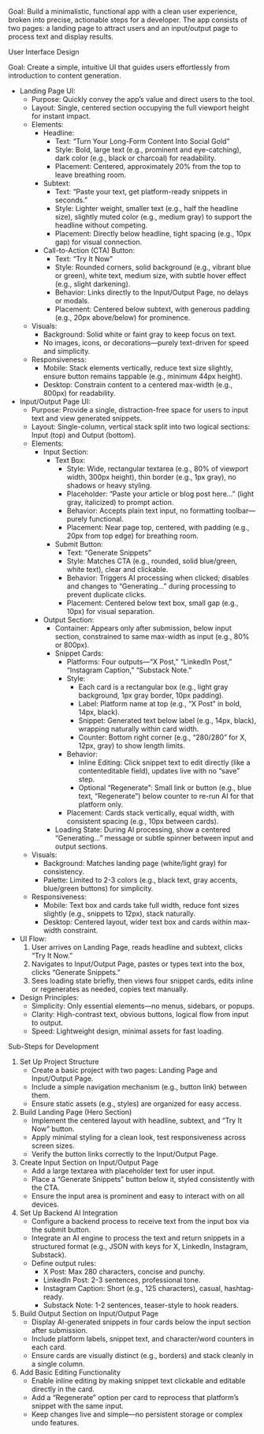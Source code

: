 Goal: Build a minimalistic, functional app with a clean user experience, broken into precise, actionable steps for a developer. The app consists of two pages: a landing page to attract users and an input/output page to process text and display results.

User Interface Design

Goal: Create a simple, intuitive UI that guides users effortlessly from introduction to content generation.

- Landing Page UI:
    - Purpose: Quickly convey the app’s value and direct users to the tool.
    - Layout: Single, centered section occupying the full viewport height for instant impact.
    - Elements:
        - Headline:
            - Text: “Turn Your Long-Form Content Into Social Gold”
            - Style: Bold, large text (e.g., prominent and eye-catching), dark color (e.g., black or charcoal) for readability.
            - Placement: Centered, approximately 20% from the top to leave breathing room.
        - Subtext:
            - Text: “Paste your text, get platform-ready snippets in seconds.”
            - Style: Lighter weight, smaller text (e.g., half the headline size), slightly muted color (e.g., medium gray) to support the headline without competing.
            - Placement: Directly below headline, tight spacing (e.g., 10px gap) for visual connection.
        - Call-to-Action (CTA) Button:
            - Text: “Try It Now”
            - Style: Rounded corners, solid background (e.g., vibrant blue or green), white text, medium size, with subtle hover effect (e.g., slight darkening).
            - Behavior: Links directly to the Input/Output Page, no delays or modals.
            - Placement: Centered below subtext, with generous padding (e.g., 20px above/below) for prominence.
    - Visuals:
        - Background: Solid white or faint gray to keep focus on text.
        - No images, icons, or decorations—purely text-driven for speed and simplicity.
    - Responsiveness:
        - Mobile: Stack elements vertically, reduce text size slightly, ensure button remains tappable (e.g., minimum 44px height).
        - Desktop: Constrain content to a centered max-width (e.g., 800px) for readability.
- Input/Output Page UI:
    - Purpose: Provide a single, distraction-free space for users to input text and view generated snippets.
    - Layout: Single-column, vertical stack split into two logical sections: Input (top) and Output (bottom).
    - Elements:
        - Input Section:
            - Text Box:
                - Style: Wide, rectangular textarea (e.g., 80% of viewport width, 300px height), thin border (e.g., 1px gray), no shadows or heavy styling.
                - Placeholder: “Paste your article or blog post here…” (light gray, italicized) to prompt action.
                - Behavior: Accepts plain text input, no formatting toolbar—purely functional.
                - Placement: Near page top, centered, with padding (e.g., 20px from top edge) for breathing room.
            - Submit Button:
                - Text: “Generate Snippets”
                - Style: Matches CTA (e.g., rounded, solid blue/green, white text), clear and clickable.
                - Behavior: Triggers AI processing when clicked; disables and changes to “Generating…” during processing to prevent duplicate clicks.
                - Placement: Centered below text box, small gap (e.g., 10px) for visual separation.
        - Output Section:
            - Container: Appears only after submission, below input section, constrained to same max-width as input (e.g., 80% or 800px).
            - Snippet Cards:
                - Platforms: Four outputs—“X Post,” “LinkedIn Post,” “Instagram Caption,” “Substack Note.”
                - Style:
                    - Each card is a rectangular box (e.g., light gray background, 1px gray border, 10px padding).
                    - Label: Platform name at top (e.g., “X Post” in bold, 14px, black).
                    - Snippet: Generated text below label (e.g., 14px, black), wrapping naturally within card width.
                    - Counter: Bottom right corner (e.g., “280/280” for X, 12px, gray) to show length limits.
                - Behavior:
                    - Inline Editing: Click snippet text to edit directly (like a contenteditable field), updates live with no “save” step.
                    - Optional “Regenerate”: Small link or button (e.g., blue text, “Regenerate”) below counter to re-run AI for that platform only.
                - Placement: Cards stack vertically, equal width, with consistent spacing (e.g., 10px between cards).
            - Loading State: During AI processing, show a centered “Generating…” message or subtle spinner between input and output sections.
    - Visuals:
        - Background: Matches landing page (white/light gray) for consistency.
        - Palette: Limited to 2-3 colors (e.g., black text, gray accents, blue/green buttons) for simplicity.
    - Responsiveness:
        - Mobile: Text box and cards take full width, reduce font sizes slightly (e.g., snippets to 12px), stack naturally.
        - Desktop: Centered layout, wider text box and cards within max-width constraint.
- UI Flow:
    1. User arrives on Landing Page, reads headline and subtext, clicks “Try It Now.”
    2. Navigates to Input/Output Page, pastes or types text into the box, clicks “Generate Snippets.”
    3. Sees loading state briefly, then views four snippet cards, edits inline or regenerates as needed, copies text manually.
- Design Principles:
    - Simplicity: Only essential elements—no menus, sidebars, or popups.
    - Clarity: High-contrast text, obvious buttons, logical flow from input to output.
    - Speed: Lightweight design, minimal assets for fast loading.

Sub-Steps for Development

1. Set Up Project Structure
    - Create a basic project with two pages: Landing Page and Input/Output Page.
    - Include a simple navigation mechanism (e.g., button link) between them.
    - Ensure static assets (e.g., styles) are organized for easy access.
2. Build Landing Page (Hero Section)
    - Implement the centered layout with headline, subtext, and “Try It Now” button.
    - Apply minimal styling for a clean look, test responsiveness across screen sizes.
    - Verify the button links correctly to the Input/Output Page.
3. Create Input Section on Input/Output Page
    - Add a large textarea with placeholder text for user input.
    - Place a “Generate Snippets” button below it, styled consistently with the CTA.
    - Ensure the input area is prominent and easy to interact with on all devices.
4. Set Up Backend AI Integration
    - Configure a backend process to receive text from the input box via the submit button.
    - Integrate an AI engine to process the text and return snippets in a structured format (e.g., JSON with keys for X, LinkedIn, Instagram, Substack).
    - Define output rules:
        - X Post: Max 280 characters, concise and punchy.
        - LinkedIn Post: 2-3 sentences, professional tone.
        - Instagram Caption: Short (e.g., 125 characters), casual, hashtag-ready.
        - Substack Note: 1-2 sentences, teaser-style to hook readers.
5. Build Output Section on Input/Output Page
    - Display AI-generated snippets in four cards below the input section after submission.
    - Include platform labels, snippet text, and character/word counters in each card.
    - Ensure cards are visually distinct (e.g., borders) and stack cleanly in a single column.
6. Add Basic Editing Functionality
    - Enable inline editing by making snippet text clickable and editable directly in the card.
    - Add a “Regenerate” option per card to reprocess that platform’s snippet with the same input.
    - Keep changes live and simple—no persistent storage or complex undo features.